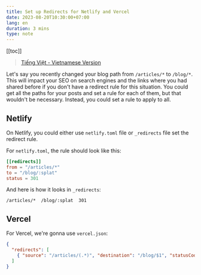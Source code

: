 ```yaml
---
title: Set up Redirects for Netlify and Vercel
date: 2023-08-20T10:30:00+07:00
lang: en
duration: 3 mins
type: note
---
```


[[toc]]

> [Tiếng Việt - Vietnamese Version](/posts/set-up-redirect-netlify-vercel-vi)

Let's say you recently changed your blog path from `/articles/*` to `/blog/*`. This will impact your SEO on search engines and the links where you had shared before if you don't have a redirect rule for this situation. You could get all the paths for your posts and set a rule for each of them, but that wouldn't be necessary. Instead, you could set a rule to apply to all.

## Netlify

On Netlify, you could either use `netlify.toml` file or `_redirects` file set the redirect rule.

For `netlify.toml`, the rule should look like this:

```toml
[[redirects]]
from = "/articles/*"
to = "/blog/:splat"
status = 301
```

And here is how it looks in `_redirects`:

```
/articles/*  /blog/:splat  301
```

## Vercel

For Vercel, we're gonna use `vercel.json`:

```json
{
  "redirects": [
    { "source": "/articles/(.*)", "destination": "/blog/$1", "statusCode": 301 }
  ]
}
```
